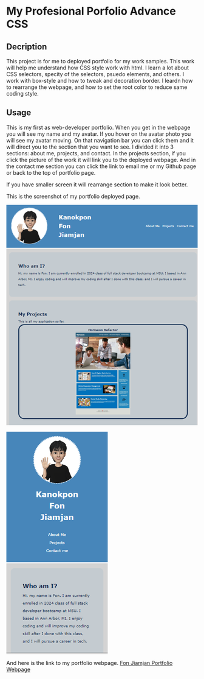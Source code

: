 # My Profesional Porfolio Advance CSS

## Decription

This project is for me to deployed portfolio for my work samples. This work will help me understand how CSS style work with html. I learn a lot about CSS selectors, specity of the selectors, psuedo elements, and others. I work with box-style and how to tweak and decoration border. I leardn how to rearrange the webpage, and how to set the root color to reduce same coding style.

## Usage

This is my first as web-developer portfolio. When you get in the webpage you will see my name and my avatar. If you hover on the avatar photo you will see my avatar moving. On that navigation bar you can click them and it will direct you to the section that you want to see. I divided it into 3 sections: about me, projects, and contact. In the projects section, if you click the picture of the work it will link you to the deployed webpage. And in the contact me section you can click the link to email me or my Github page or back to the top of portfolio page. 

If you have smaller screen it will rearrange section to make it look better.

This is the screenshot of my portfolio deployed page.

![Fon Jiamjan Portfolio Webpage Screenshot Big](assets/images/Fon-Portfolio-Screenshot-Big.png)

![Fon Jiamjan Portfolio Webpage Screenshot Small](assets/images/Fon-Portfolio-Screenshot-Small.png)

And here is the link to my portfolio webpage.
[Fon Jiamjan Portfolio Webpage](https://fonknp.github.io/Fon-02-Professional-Portfolio-Advs-CSS/)

